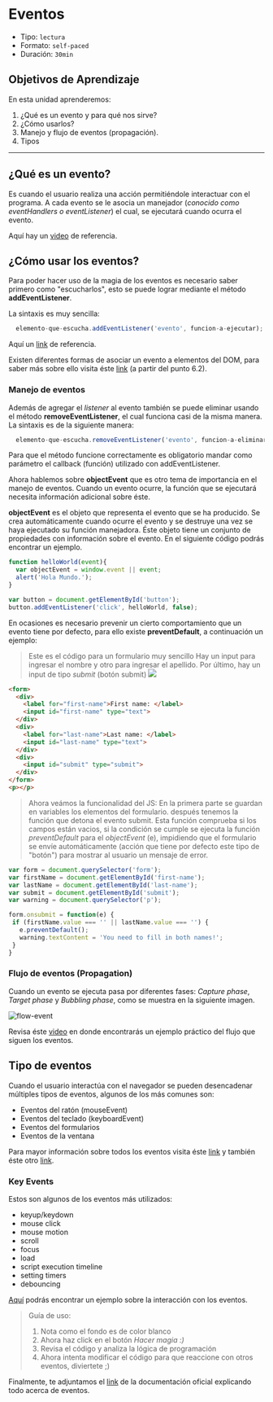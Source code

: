 # Eventos

- Tipo: `lectura`
- Formato: `self-paced`
- Duración: `30min`

## Objetivos de Aprendizaje

En esta unidad aprenderemos:

1. ¿Qué es un evento y para qué nos sirve?
2. ¿Cómo usarlos?
3. Manejo y flujo de eventos (propagación).
4. Tipos

***

## ¿Qué es un evento?

Es cuando el usuario realiza una acción permitiéndole interactuar con el
programa. A cada evento se le asocia un manejador (*conocido como eventHandlers
o eventListener*) el cual, se ejecutará cuando ocurra el evento.

Aquí hay un [video](https://www.youtube.com/watch?v=gyICdb1iwII) de referencia.

## ¿Cómo usar los eventos?

Para poder hacer uso de la magia de los eventos es necesario saber primero como
"escucharlos", esto se puede lograr mediante el método __addEventListener__.

La sintaxis es muy sencilla:

```javascript
  elemento-que-escucha.addEventListener('evento', funcion-a-ejecutar);
```

Aquí un [link](http://www.codexexempla.org/curso/curso_4_3_e.php) de
referencia.

Existen diferentes formas de asociar un evento a elementos del DOM, para saber
más sobre ello visita éste [link](http://librosweb.es/libro/javascript/capitulo_6/modelo_basico_de_eventos_2.html)
(a partir del punto 6.2).

### Manejo de eventos

Además de agregar el *listener* al evento también se puede eliminar usando el
método __removeEventListener__, el cual funciona casi de la misma manera. La
sintaxis es de la siguiente manera:

```javascript
  elemento-que-escucha.removeEventListener('evento', funcion-a-eliminar);
```

Para que el método funcione correctamente es obligatorio mandar como parámetro
el callback (función) utilizado con addEventListener.

Ahora hablemos sobre __objectEvent__ que es otro tema de importancia en el
manejo de eventos. Cuando un evento ocurre, la función que se ejecutará
necesita información adicional sobre éste.

 __objectEvent__ es el objeto que representa el evento que se ha producido. Se
 crea automáticamente cuando ocurre el evento y se destruye una vez se haya
 ejecutado su función manejadora. Éste objeto tiene un conjunto de propiedades
 con información sobre el evento. En el siguiente código podrás encontrar un
 ejemplo.

```javascript
function helloWorld(event){
  var objectEvent = window.event || event;
  alert('Hola Mundo.');
}

var button = document.getElementById('button');
button.addEventListener('click', helloWorld, false);
```

En ocasiones es necesario prevenir un cierto comportamiento que un evento tiene
por defecto, para ello existe __preventDefault__, a continuación un ejemplo:

> Este es el código para un formulario muy sencillo
> Hay un input para ingresar el nombre y otro para ingresar el apellido.
> Por último, hay un input de tipo *submit* (botón submit)
> ![](https://fotos.subefotos.com/a67120b81aed0a8a0d8f2ef44db9378ao.png)

```html
<form>
  <div>
    <label for="first-name">First name: </label>
    <input id="first-name" type="text">
  </div>
  <div>
    <label for="last-name">Last name: </label>
    <input id="last-name" type="text">
  </div>
  <div>
    <input id="submit" type="submit">
  </div>
</form>
<p></p>
```

> Ahora veámos la funcionalidad del JS:
> En la primera parte se guardan en variables los elementos del formulario.
> después tenemos la función que detona el evento submit.
> Esta función comprueba si los campos están vacios,
> si la condición se cumple se ejecuta la función *preventDefault* para el
*objectEvent* (e),
> impidiendo que el formulario se envíe automáticamente (acción que tiene por
defecto este tipo de "botón") para mostrar al usuario un mensaje de error.

 ```javascript
var form = document.querySelector('form');
var firstName = document.getElementById('first-name');
var lastName = document.getElementById('last-name');
var submit = document.getElementById('submit');
var warning = document.querySelector('p');

form.onsubmit = function(e) {
  if (firstName.value === '' || lastName.value === '') {
    e.preventDefault();
    warning.textContent = 'You need to fill in both names!';
  }
}
  ```

### Flujo de eventos (Propagation)

Cuando un evento se ejecuta pasa por diferentes fases: *Capture phase*, *Target
phase* y *Bubbling phase*, como se muestra en la siguiente imagen.

![flow-event](https://fotos.subefotos.com/c2bdbf4b16698bcaec0b705f4e422be2o.png)

Revisa éste [video](https://youtu.be/lgkqf6hldEk?t=15m5s) en donde encontrarás
un ejemplo práctico del flujo que siguen los eventos.

## Tipo de eventos

Cuando el usuario interactúa con el navegador se pueden desencadenar múltiples
tipos de eventos, algunos de los más comunes son:

- Eventos del ratón (mouseEvent)
- Eventos del teclado (keyboardEvent)
- Eventos del formularios
- Eventos de la ventana

Para mayor información sobre todos los eventos visita éste [link](https://sites.google.com/site/dwebtodojs/referencia/modelo-de-eventos-del-dom)
y también éste otro [link](https://es.khanacademy.org/computing/computer-programming/html-css-js/html-js-dom-events/a/dom-event-types).

### Key Events

Estos son algunos de los eventos más utilizados:

- keyup/keydown
- mouse click
- mouse motion
- scroll
- focus
- load
- script execution timeline
- setting timers
- debouncing

[Aquí](https://codepen.io/Inti_Developer/pen/EvGMKG) podrás encontrar un
ejemplo sobre la interacción con los eventos.

> Guía de uso:
> 1. Nota como el fondo es de color blanco
> 2. Ahora haz click en el botón *Hacer magia :)*
> 3. Revisa el código y analiza la lógica de programación
> 4. Ahora intenta modificar el código para que reaccione con otros eventos,
  diviertete ;)

Finalmente, te adjuntamos el [link](https://developer.mozilla.org/es/docs/Web/Reference/Events)
de la documentación oficial explicando todo acerca de eventos.